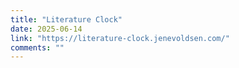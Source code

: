 ```yaml
---
title: "Literature Clock"
date: 2025-06-14
link: "https://literature-clock.jenevoldsen.com/"
comments: ""
---
```

